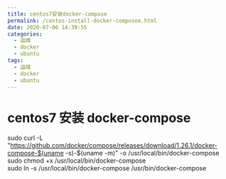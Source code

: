 ```yaml
---
title: centos7安装docker-compose
permalink: /centos-install-docker-composoe.html
date: 2020-07-06 14:39:55
categories:
  - 运维
  - docker
  - ubuntu
tags:
  - 运维
  - docker
  - ubuntu
---
```


# centos7 安装 docker-compose

sudo curl -L "https://github.com/docker/compose/releases/download/1.26.1/docker-compose-$(uname -s)-\$(uname -m)" -o /usr/local/bin/docker-compose  
sudo chmod +x /usr/local/bin/docker-compose  
sudo ln -s /usr/local/bin/docker-compose /usr/bin/docker-compose
